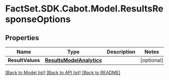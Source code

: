 # FactSet.SDK.Cabot.Model.ResultsResponseOptions

## Properties

Name | Type | Description | Notes
------------ | ------------- | ------------- | -------------
**ResultValues** | [**ResultsModelAnalytics**](ResultsModelAnalytics.md) |  | [optional] 

[[Back to Model list]](../README.md#documentation-for-models) [[Back to API list]](../README.md#documentation-for-api-endpoints) [[Back to README]](../README.md)

